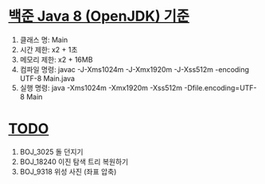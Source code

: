 # [백준 Java 8 (OpenJDK) 기준](https://help.acmicpc.net/language/info)

1. 클래스 명: Main
2. 시간 제한: x2 + 1초
3. 메모리 제한: x2 + 16MB
4. 컴파일 명령: javac -J-Xms1024m -J-Xmx1920m -J-Xss512m -encoding UTF-8 Main.java
5. 실행 명령: java -Xms1024m -Xmx1920m -Xss512m -Dfile.encoding=UTF-8 Main

# [TODO](https://www.acmicpc.net/workbook/view/14842)

1. BOJ_3025 돌 던지기
2. BOJ_18240 이진 탐색 트리 복원하기
3. BOJ_9318 위성 사진 (좌표 압축)
